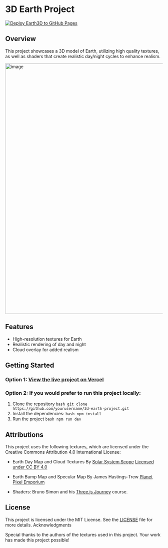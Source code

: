 # 3D Earth Project

[![Deploy Earth3D to GitHub Pages](https://github.com/mitchcamza/Earth3D/actions/workflows/deploy.yml/badge.svg)](https://github.com/mitchcamza/Earth3D/actions/workflows/deploy.yml)

## Overview
This project showcases a 3D model of Earth, utilizing high quality textures, as well as shaders that create realistic day/night cycles to enhance realism.

<img width="800" alt="image" src="https://github.com/user-attachments/assets/2cfb1e54-63bf-4f4c-b38b-cb214a2264dd" />


## Features
- High-resolution textures for Earth
- Realistic rendering of day and night
- Cloud overlay for added realism

## Getting Started
### Option 1: [View the live project on Vercel](https://earth3d-seven.vercel.app)

### Option 2: If you would prefer to run this project locally:
1. Clone the repository ```bash git clone https://github.com/yourusername/3d-earth-project.git```
2. Install the dependencies: ```bash npm install```
3. Run the project ```bash npm run dev```

## Attributions
This project uses the following textures, which are licensed under the Creative Commons Attribution 4.0 International License:
- Earth Day Map and Cloud Textures
By [Solar System Scope](http://solarsystemscope.com/textures)
[Licensed under CC BY 4.0](https://creativecommons.org/licenses/by/4.0/)

- Earth Bump Map and Specular Map
By James Hastings-Trew
[Planet Pixel Emporium](https://planetpixelemporium.com/planets.html)

- Shaders: Bruno Simon and his [Three.js Journey](https://threejs-journey.com) course.

## License
This project is licensed under the MIT License. See the [LICENSE](https://github.com/mitchcamza/Earth3D?tab=MIT-1-ov-file) file for more details.
Acknowledgments

Special thanks to the authors of the textures used in this project. Your work has made this project possible!

